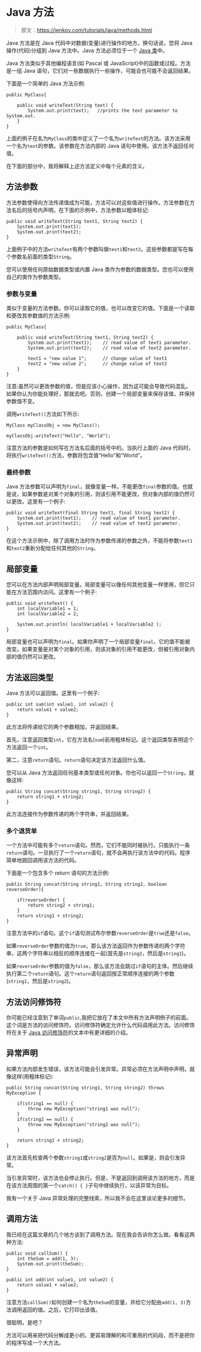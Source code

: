 # Java 方法

> 原文：<https://jenkov.com/tutorials/java/methods.html>

Java 方法是在 Java 代码中对数据(变量)进行操作的地方。换句话说，您将 Java 操作(代码)分组到 Java 方法中。Java 方法必须位于一个 [Java 类](classes.html)中。

Java 方法类似于其他编程语言(如 Pascal 或 JavaScript)中的函数或过程。方法是一组 Java 语句，它们对一些数据执行一些操作，可能会也可能不会返回结果。

下面是一个简单的 Java 方法示例:

```
public MyClass{

    public void writeText(String text) {
        System.out.print(text);   //prints the text parameter to System.out.
    }
}

```

上面的例子在名为`MyClass`的类中定义了一个名为`writeText`的方法。该方法采用一个名为`text`的参数。该参数在方法内部的 Java 语句中使用。该方法不返回任何值。

在下面的部分中，我将解释上述方法定义中每个元素的含义。

## 方法参数

方法参数使得向方法传递值成为可能，方法可以对这些值进行操作。方法参数在方法名后的括号内声明。在下面的示例中，方法参数以粗体标记:

```
public void writeText(String text1, String text2) {
    System.out.print(text1);
    System.out.print(text2);
}

```

上面例子中的方法`writeText`有两个参数叫做`text1`和`text2`。这些参数都是写在每个参数名前面的类型`String`。

您可以使用任何原始数据类型或内置 Java 类作为参数的数据类型。您也可以使用自己的类作为参数类型。

### 参数与变量

类似于变量的方法参数。你可以读取它的值，也可以改变它的值。下面是一个读取和更改其参数值的方法示例:

```
public MyClass{

    public void writeText(String text1, String text2) {
        System.out.print(text1);    // read value of text1 parameter.
        System.out.print(text2);    // read value of text2 parameter.

        text1 = "new value 1";      // change value of text1
        text2 = "new value 2";      // change value of text2
    }
}

```

注意:虽然可以更改参数的值，但是应该小心操作，因为这可能会导致代码混乱。如果你认为你能处理好，那就去吧。否则，创建一个局部变量来保存该值，并保持参数值不变。

调用`writeText()`方法如下所示:

```
MyClass myClassObj = new MyClass();

myClassObj.writeText("Hello", "World");

```

注意方法的参数是如何写在方法名后面的括号中的。当执行上面的 Java 代码时，将执行`writeText()`方法，参数将包含值“Hello”和“World”。

### 最终参数

Java 方法参数可以声明为`final`，就像变量一样。不能更改`final`参数的值。也就是说，如果参数是对某个对象的引用，则该引用不能更改，但对象内部的值仍然可以更改。这里有一个例子:

```
public void writeText(final String text1, final String text2) {
    System.out.print(text1);    // read value of text1 parameter.
    System.out.print(text2);    // read value of text2 parameter.
}

```

在这个方法示例中，除了调用方法时作为参数传递的参数之外，不能将参数`text1`和`text2`重新分配给任何其他的`String`。

## 局部变量

您可以在方法内部声明局部变量。局部变量可以像任何其他变量一样使用，但它只能在方法范围内访问。这里有一个例子:

```
public void writeText() {
    int localVariable1 = 1;
    int localVariable2 = 2;

    System.out.println( localVariable1 + localVariable2 );
}

```

局部变量也可以声明为`final`。如果你声明了一个局部变量`final`，它的值不能被改变。如果变量是对某个对象的引用，则该对象的引用不能更改，但被引用对象内部的值仍然可以更改。

## 方法返回类型

Java 方法可以返回值。这里有一个例子:

```
public int sum(int value1, int value2) {
    return value1 + value2;
}

```

此方法将传递给它的两个参数相加，并返回结果。

首先，注意返回类型`int`，它在方法名(`sum`)前用粗体标记。这个返回类型表明这个方法返回一个`int`。

第二，注意`return`语句。`return`语句决定该方法返回什么值。

您可以从 Java 方法返回任何基本类型或任何对象。你也可以返回一个`String`，就像这样:

```
public String concat(String string1, String string2) {
    return string1 + string2;
}

```

此方法连接作为参数传递的两个字符串，并返回结果。

### 多个退货单

一个方法中可能有多个`return`语句。然而，它们不能同时被执行。只能执行一条`return`语句。一旦执行了一个`return`语句，就不会再执行该方法中的代码。程序简单地跳回调用该方法的代码。

下面是一个包含多个 return 语句的方法示例:

```
public String concat(String string1, String string2, boolean reverseOrder){

    if(reverseOrder) {
        return string2 + string1;
    }
    return string1 + string2;
}

```

注意方法中的`if`语句。这个`if`语句测试布尔参数`reverseOrder`是`true`还是`false`。

如果`reverseOrder`参数的值为`true`，那么该方法返回作为参数传递的两个字符串，这两个字符串以相反的顺序连接在一起(首先是`string2`，然后是`string1`)。

如果`reverseOrder`参数的值为`false`，那么该方法会跳过`if`语句的主体。然后继续执行第二个`return`语句。这个`return`语句返回按正常顺序连接的两个参数(`string1`，然后是`string2`)。

## 方法访问修饰符

你可能已经注意到了单词`public`,我把它放在了本文中所有方法声明例子的前面。这个词是方法的访问修饰符。访问修饰符确定允许什么代码调用此方法。访问修饰符在关于
[Java 访问修饰符](access-modifiers.html)的文本中有更详细的介绍。

## 异常声明

如果方法内部发生错误，该方法可能会引发异常。异常必须在方法声明中声明，就像这样(用粗体标记):

```
public String concat(String string1, String string2) throws MyException {

    if(string1 == null) {
        throw new MyException("string1 was null");
    }
    if(string2 == null) {
        throw new MyException("string2 was null");
    }

    return string1 + string2;
}

```

该方法首先检查两个参数`string1`或`string2`是否为`null`。如果是，则会引发异常。

当引发异常时，该方法也会停止执行。但是，不是返回到调用该方法的地方，而是在该方法周围的第一个`catch() { }`子句中继续执行，以该异常为目标。

我有一个关于 Java 异常处理的完整线索，所以我不会在这里谈论更多的细节。

## 调用方法

我已经在这篇文章的几个地方谈到了调用方法。现在我会告诉你怎么做。看看这两种方法:

```
public void callSum() {
    int theSum = add(1, 3);
    System.out.print(theSum);
}

public int add(int value1, int value2) {
    return value1 + value2;
}

```

注意方法`callSum()`如何创建一个名为`theSum`的变量，并给它分配由`add(1, 3)`方法调用返回的值。之后，它打印出该值。

很聪明，是吧？

方法可以用来把代码分解成更小的、更容易理解的和可重用的代码段，而不是把你的程序写成一个大方法。